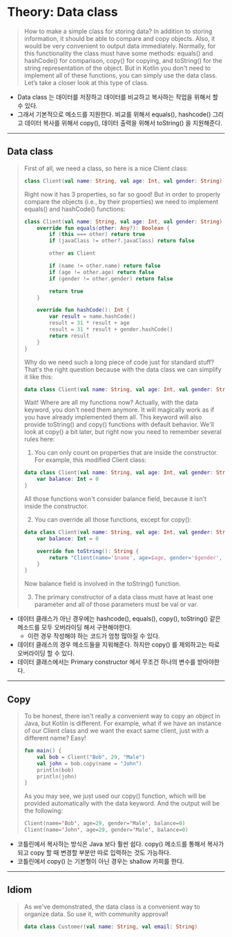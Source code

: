 # Theory: Data class

> How to make a simple class for storing data? In addition to storing information, it should be able to compare and copy objects. Also, it would be very convenient to output data immediately. Normally, for this functionality the class must have some methods: equals() and hashCode() for comparison, copy() for copying, and toString() for the string representation of the object. But in Kotlin you don't need to implement all of these functions, you can simply use the data class. Let’s take a closer look at this type of class.

- Data class 는 데이터를 저장하고 데이터를 비교하고 복사하는 작업을 위해서 할 수 있다.
- 그래서 기본적으로 메소드를 지원한다. 비교를 위해서 equals(), hashcode() 그리고 데이터 복사를 위해서 copy(), 데이터 출력을 위해서 toString() 을 지원해준다.

***

## Data class

> First of all, we need a class, so here is a nice Client class:
> 
> ```kotlin
> class Client(val name: String, val age: Int, val gender: String)
> ```
> 
> Right now it has 3 properties, so far so good! But in order to properly compare the objects (i.e., by their properties) we need to implement equals() and hashCode() functions:
>
> ```kotlin
> class Client(val name: String, val age: Int, val gender: String) {
>     override fun equals(other: Any?): Boolean {
>         if (this === other) return true
>         if (javaClass != other?.javaClass) return false
> 
>         other as Client
> 
>         if (name != other.name) return false
>         if (age != other.age) return false
>         if (gender != other.gender) return false
> 
>         return true
>     }
> 
>     override fun hashCode(): Int {
>         var result = name.hashCode()
>         result = 31 * result + age
>         result = 31 * result + gender.hashCode()
>         return result
>     }
> }
> ```
> 
> Why do we need such a long piece of code just for standard stuff? That's the right question because with the data class we can simplify it like this:
>
> ```kotlin
> data class Client(val name: String, val age: Int, val gender: String)
> ```
> 
> Wait! Where are all my functions now? Actually, with the data keyword, you don't need them anymore. It will magically work as if you have already implemented them all. This keyword will also provide toString() and copy() functions with default behavior. We'll look at copy() a bit later, but right now you need to remember several rules here:
>
> 1. You can only count on properties that are inside the constructor. For example, this modified Client class:
>
> ```kotlin
> data class Client(val name: String, val age: Int, val gender: String) {
>     var balance: Int = 0
> }
> ```
> 
> All those functions won't consider balance field, because it isn't inside the constructor.
>
> 2. You can override all those functions, except for copy():
>
> ```kotlin
> data class Client(val name: String, val age: Int, val gender: String) {
>     var balance: Int = 0
> 
>     override fun toString(): String {
>         return "Client(name='$name', age=$age, gender='$gender', balance=$balance)"
>     }
> }
> ```
> 
> Now balance field is involved in the toString() function.
>
> 3. The primary constructor of a data class must have at least one parameter and all of those parameters must be val or var.

- 데이터 클래스가 아닌 경우에는 hashcode(), equals(), copy(), toString() 같은 메소드를 모두 오버라이딩 해서 구현해야한다.
  - 이런 경우 작성해야 하는 코드가 엄청 많아질 수 있다.
- 데이터 클래스의 경우 메소드들을 지워해준다. 하지만 copy() 를 제외하고는 따로 오버라이딩 할 수 있다.
- 데이터 클래스에서는 Primary constructor 에서 무조건 하나의 변수를 받아야한다.

***

## Copy

> To be honest, there isn't really a convenient way to copy an object in Java, but Kotlin is different. For example, what if we have an instance of our Client class and we want the exact same client, just with a different name? Easy!
>
> ````kotlin
> fun main() {
>     val bob = Client("Bob", 29, "Male")
>     val john = bob.copy(name = "John")
>     println(bob)
>     println(john)
> }
> ````
>
> As you may see, we just used our copy() function, which will be provided automatically with the data keyword. And the output will be the following:
>
> ````kotlin
> Client(name='Bob', age=29, gender='Male', balance=0)
> Client(name='John', age=29, gender='Male', balance=0)
> ````

- 코틀린에서 복사하는 방식은 Java 보다 훨씬 쉽다. copy() 메소드를 통해서 복사가 되고 copy 할 때 변경할 부분만 따로 입력하는 것도 가능하다.
- 코틀린에서 copy() 는 기본형이 아닌 경우는 shallow 카피를 한다.

***

## Idiom

> As we've demonstrated, the data class is a convenient way to organize data. So use it, with community approval!
>
> ```kotlin
> data class Customer(val name: String, val email: String)
> ```